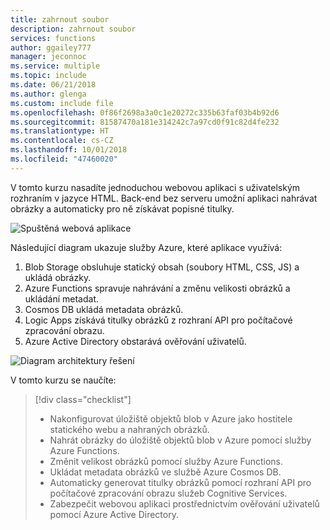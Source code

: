 ```yaml
---
title: zahrnout soubor
description: zahrnout soubor
services: functions
author: ggailey777
manager: jeconnoc
ms.service: multiple
ms.topic: include
ms.date: 06/21/2018
ms.author: glenga
ms.custom: include file
ms.openlocfilehash: 0f86f2698a3a0c1e20272c335b63faf03b4b92d6
ms.sourcegitcommit: 81587470a181e314242c7a97cd0f91c82d4fe232
ms.translationtype: HT
ms.contentlocale: cs-CZ
ms.lasthandoff: 10/01/2018
ms.locfileid: "47460020"
---
```

V tomto kurzu nasadíte jednoduchou webovou aplikaci s uživatelským rozhraním v jazyce HTML. Back-end bez serveru umožní aplikaci nahrávat obrázky a automaticky pro ně získávat popisné titulky.

![Spuštěná webová aplikace](media/functions-first-serverless-web-app/0-app-screenshot-finished.png)

Následující diagram ukazuje služby Azure, které aplikace využívá:

1. Blob Storage obsluhuje statický obsah (soubory HTML, CSS, JS) a ukládá obrázky.
2. Azure Functions spravuje nahrávání a změnu velikosti obrázků a ukládání metadat.
3. Cosmos DB ukládá metadata obrázků.
4. Logic Apps získává titulky obrázků z rozhraní API pro počítačové zpracování obrazu.
5. Azure Active Directory obstarává ověřování uživatelů.

![Diagram architektury řešení](media/functions-first-serverless-web-app/0-architecture.jpg)

V tomto kurzu se naučíte:
> [!div class="checklist"]
> * Nakonfigurovat úložiště objektů blob v Azure jako hostitele statického webu a nahraných obrázků.
> * Nahrát obrázky do úložiště objektů blob v Azure pomocí služby Azure Functions.
> * Změnit velikost obrázků pomocí služby Azure Functions.
> * Ukládat metadata obrázků ve službě Azure Cosmos DB.
> * Automaticky generovat titulky obrázků pomocí rozhraní API pro počítačové zpracování obrazu služeb Cognitive Services.
> * Zabezpečit webovou aplikaci prostřednictvím ověřování uživatelů pomocí Azure Active Directory.
